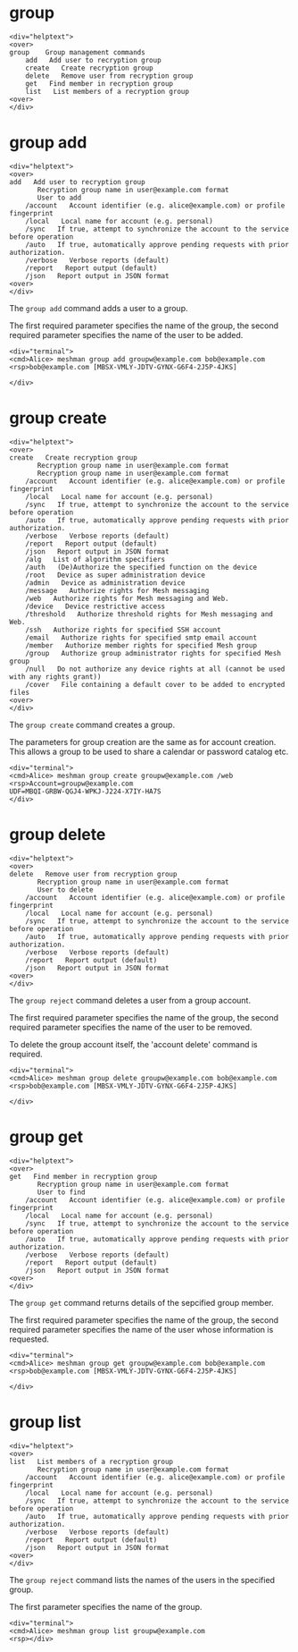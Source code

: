 

# group

~~~~
<div="helptext">
<over>
group    Group management commands
    add   Add user to recryption group
    create   Create recryption group
    delete   Remove user from recryption group
    get   Find member in recryption group
    list   List members of a recryption group
<over>
</div>
~~~~

# group add

~~~~
<div="helptext">
<over>
add   Add user to recryption group
       Recryption group name in user@example.com format
       User to add
    /account   Account identifier (e.g. alice@example.com) or profile fingerprint
    /local   Local name for account (e.g. personal)
    /sync   If true, attempt to synchronize the account to the service before operation
    /auto   If true, automatically approve pending requests with prior authorization.
    /verbose   Verbose reports (default)
    /report   Report output (default)
    /json   Report output in JSON format
<over>
</div>
~~~~


The `group add` command adds a user to a group.

The first required parameter specifies the name of the group, the second required parameter 
specifies the name of the user to be added.



~~~~
<div="terminal">
<cmd>Alice> meshman group add groupw@example.com bob@example.com
<rsp>bob@example.com [MBSX-VMLY-JDTV-GYNX-G6F4-2J5P-4JKS]

</div>
~~~~



# group create

~~~~
<div="helptext">
<over>
create   Create recryption group
       Recryption group name in user@example.com format
       Recryption group name in user@example.com format
    /account   Account identifier (e.g. alice@example.com) or profile fingerprint
    /local   Local name for account (e.g. personal)
    /sync   If true, attempt to synchronize the account to the service before operation
    /auto   If true, automatically approve pending requests with prior authorization.
    /verbose   Verbose reports (default)
    /report   Report output (default)
    /json   Report output in JSON format
    /alg   List of algorithm specifiers
    /auth   (De)Authorize the specified function on the device
    /root   Device as super administration device
    /admin   Device as administration device
    /message   Authorize rights for Mesh messaging
    /web   Authorize rights for Mesh messaging and Web.
    /device   Device restrictive access
    /threshold   Authorize threshold rights for Mesh messaging and Web.
    /ssh   Authorize rights for specified SSH account
    /email   Authorize rights for specified smtp email account
    /member   Authorize member rights for specified Mesh group
    /group   Authorize group administrator rights for specified Mesh group
    /null   Do not authorize any device rights at all (cannot be used with any rights grant))
    /cover   File containing a default cover to be added to encrypted files
<over>
</div>
~~~~

The `group create` command creates a group.

The parameters for group creation are the same as for account creation. This allows a group
to be used to share a calendar or password catalog etc.



~~~~
<div="terminal">
<cmd>Alice> meshman group create groupw@example.com /web
<rsp>Account=groupw@example.com
UDF=MBQI-GRBW-QGJ4-WPKJ-J224-X7IY-HA7S
</div>
~~~~




# group delete

~~~~
<div="helptext">
<over>
delete   Remove user from recryption group
       Recryption group name in user@example.com format
       User to delete
    /account   Account identifier (e.g. alice@example.com) or profile fingerprint
    /local   Local name for account (e.g. personal)
    /sync   If true, attempt to synchronize the account to the service before operation
    /auto   If true, automatically approve pending requests with prior authorization.
    /verbose   Verbose reports (default)
    /report   Report output (default)
    /json   Report output in JSON format
<over>
</div>
~~~~

The `group reject` command deletes a user from a group account.

The first required parameter specifies the name of the group, the second required parameter 
specifies the name of the user to be removed.

To delete the group account itself, the 'account delete' command is required.


~~~~
<div="terminal">
<cmd>Alice> meshman group delete groupw@example.com bob@example.com
<rsp>bob@example.com [MBSX-VMLY-JDTV-GYNX-G6F4-2J5P-4JKS]

</div>
~~~~



# group get

~~~~
<div="helptext">
<over>
get   Find member in recryption group
       Recryption group name in user@example.com format
       User to find
    /account   Account identifier (e.g. alice@example.com) or profile fingerprint
    /local   Local name for account (e.g. personal)
    /sync   If true, attempt to synchronize the account to the service before operation
    /auto   If true, automatically approve pending requests with prior authorization.
    /verbose   Verbose reports (default)
    /report   Report output (default)
    /json   Report output in JSON format
<over>
</div>
~~~~

The `group get` command returns details of the sepcified group member.

The first required parameter specifies the name of the group, the second required parameter 
specifies the name of the user whose information is requested.


~~~~
<div="terminal">
<cmd>Alice> meshman group get groupw@example.com bob@example.com
<rsp>bob@example.com [MBSX-VMLY-JDTV-GYNX-G6F4-2J5P-4JKS]

</div>
~~~~



# group list

~~~~
<div="helptext">
<over>
list   List members of a recryption group
       Recryption group name in user@example.com format
    /account   Account identifier (e.g. alice@example.com) or profile fingerprint
    /local   Local name for account (e.g. personal)
    /sync   If true, attempt to synchronize the account to the service before operation
    /auto   If true, automatically approve pending requests with prior authorization.
    /verbose   Verbose reports (default)
    /report   Report output (default)
    /json   Report output in JSON format
<over>
</div>
~~~~

The `group reject` command lists the names of the users in the specified group.

The first parameter specifies the name of the group.


~~~~
<div="terminal">
<cmd>Alice> meshman group list groupw@example.com
<rsp></div>
~~~~



